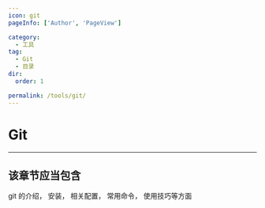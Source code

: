 ```yaml
---
icon: git
pageInfo: ['Author', 'PageView']

category:
  - 工具
tag:
  - Git
  - 目录
dir:
  order: 1

permalink: /tools/git/
---
```


# Git

<Catalog base='/tools/git/' />

---

## 该章节应当包含

git 的介绍，
安装，
相关配置，
常用命令，
使用技巧等方面
